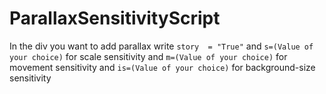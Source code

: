 # ParallaxSensitivityScript

In the div you want to add parallax write `story  = "True"` and `s=(Value of your choice)`  for scale sensitivity and  `m=(Value of your choice)` for movement sensitivity and `is=(Value of your choice)` for background-size sensitivity
 
